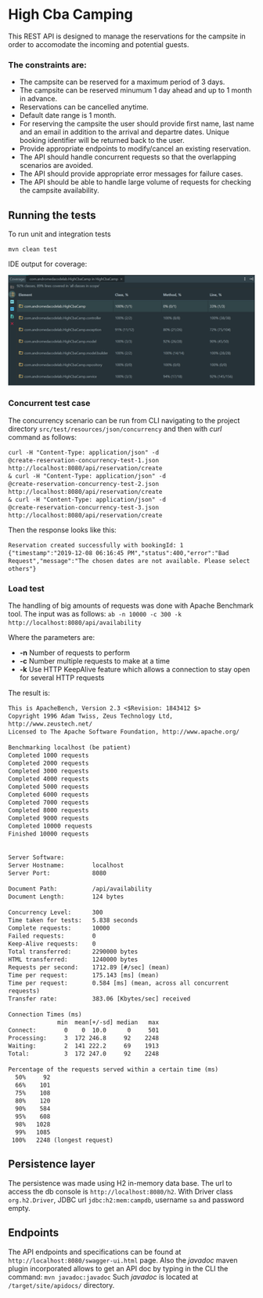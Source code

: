 # High Cba Camping

This REST API is designed to manage the reservations for the campsite in order to accomodate
the incoming and potential guests.

### The constraints are:
* The campsite can be reserved for a maximum period of 3 days.
* The campsite can be reserved minumum 1 day ahead and up to 1 month in advance.
* Reservations can be cancelled anytime.
* Default date range is 1 month.
* For reserving the campsite the user should provide first name, last name and an email
in addition to the arrival and departre dates. Unique booking identifier
will be returned back to the user.
* Provide appropriate endpoints to modify/cancel an existing reservation.
* The API should handle concurrent requests so that the overlapping scenarios are avoided.
* The API should provide appropriate error messages for failure cases.
* The API should be able to handle large volume of requests for checking the
campsite availability.

## Running the tests
To run unit and integration tests
````
mvn clean test
````

IDE output for coverage:

![test coverage](https://github.com/bmatiasx/highcbacamp/blob/master/src/test/resources/img/test__coverage.png)

### Concurrent test case
The concurrency scenario can be run from CLI navigating to the project directory
 `src/test/resources/json/concurrency` and then with _curl_ command as follows:
````
curl -H "Content-Type: application/json" -d 
@create-reservation-concurrency-test-1.json 
http://localhost:8080/api/reservation/create 
& curl -H "Content-Type: application/json" -d 
@create-reservation-concurrency-test-2.json 
http://localhost:8080/api/reservation/create 
& curl -H "Content-Type: application/json" -d 
@create-reservation-concurrency-test-3.json 
http://localhost:8080/api/reservation/create
```` 
Then the response looks like this:
````
Reservation created successfully with bookingId: 1
{"timestamp":"2019-12-08 06:16:45 PM","status":400,"error":"Bad 
Request","message":"The chosen dates are not available. Please select others"}
````

### Load test
The handling of big amounts of requests was done with Apache Benchmark tool.
The input was as follows:
`ab -n 10000 -c 300 -k http://localhost:8080/api/availability`

Where the parameters are:
 + **-n** Number of requests to perform
 + **-c** Number multiple requests to make at a time
 + **-k** Use HTTP KeepAlive feature which allows a connection to stay open 
 for several HTTP requests 

The result is:
````
This is ApacheBench, Version 2.3 <$Revision: 1843412 $>
Copyright 1996 Adam Twiss, Zeus Technology Ltd, http://www.zeustech.net/
Licensed to The Apache Software Foundation, http://www.apache.org/

Benchmarking localhost (be patient)
Completed 1000 requests
Completed 2000 requests
Completed 3000 requests
Completed 4000 requests
Completed 5000 requests
Completed 6000 requests
Completed 7000 requests
Completed 8000 requests
Completed 9000 requests
Completed 10000 requests
Finished 10000 requests


Server Software:
Server Hostname:        localhost
Server Port:            8080

Document Path:          /api/availability
Document Length:        124 bytes

Concurrency Level:      300
Time taken for tests:   5.838 seconds
Complete requests:      10000
Failed requests:        0
Keep-Alive requests:    0
Total transferred:      2290000 bytes
HTML transferred:       1240000 bytes
Requests per second:    1712.89 [#/sec] (mean)
Time per request:       175.143 [ms] (mean)
Time per request:       0.584 [ms] (mean, across all concurrent requests)
Transfer rate:          383.06 [Kbytes/sec] received

Connection Times (ms)
              min  mean[+/-sd] median   max
Connect:        0    0  10.0      0     501
Processing:     3  172 246.8     92    2248
Waiting:        2  141 222.2     69    1913
Total:          3  172 247.0     92    2248

Percentage of the requests served within a certain time (ms)
  50%     92
  66%    101
  75%    108
  80%    120
  90%    584
  95%    608
  98%   1028
  99%   1085
 100%   2248 (longest request)
````
## Persistence layer
The persistence was made using H2 in-memory data base. The url to access 
the db console is `http://localhost:8080/h2`.
With Driver class `org.h2.Driver`, JDBC url `jdbc:h2:mem:campdb`,
 username `sa` and password empty.
 
 ## Endpoints
 The API endpoints and specifications can be found at `http://localhost:8080/swagger-ui.html` page.
 Also the _javadoc_ maven plugin incorporated allows to get an API doc by typing in the CLI the command:
 `mvn javadoc:javadoc`
 Such _javadoc_ is located at `/target/site/apidocs/` directory.
